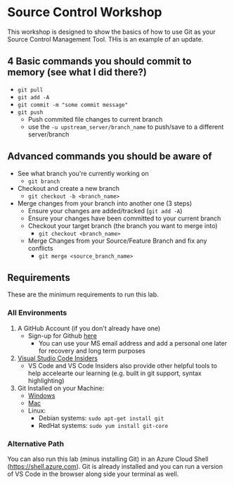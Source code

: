 # Source Control Workshop

This workshop is designed to show the basics of how to use Git as your Source Control Management Tool. THis is an example of an update.

## 4 Basic commands you should commit to memory (see what I did there?)
- ```git pull```
- ```git add -A```
- ```git commit -m "some commit message"```
- ```git push```
	- Push commited file changes to current branch
	- use the ```-u upstream_server/branch_name``` to push/save to a different server/branch

## Advanced commands you should be aware of
- See what branch you're currently working on
	- ```git branch```
- Checkout and create a new branch
	- ```git checkout -b <branch_name>```
- Merge changes from your branch into another one (3 steps)
	- Ensure your changes are added/tracked (```git add -A```) 
	- Ensure your changes have been committed to your current branch
	- Checkout your target branch (the branch you want to merge into)
		- ```git checkout <branch_name>```
	- Merge Changes from your Source/Feature Branch and fix any conflicts
		- ```git merge <source_branch_name>```

## Requirements

These are the minimum requirements to run this lab.

### All Environments
1. A GitHub Account (if you don't already have one)
    - Sign-up for Github [here](https://github.com/join?source=header-home)
		- You can use your MS email address and add a personal one later for recovery and long term purposes
1. [Visual Studio Code Insiders](https://code.visualstudio.com/insiders/)
    - VS Code and VS Code Insiders also provide other helpful tools to help accelearte our learning (e.g. built in git support, syntax highlighting)
1. Git Installed on your Machine:
	- [Windows](https://github.com/git-for-windows/git/releases/download/v2.22.0.windows.1/Git-2.22.0-32-bit.exe)
	- [Mac](https://sourceforge.net/projects/git-osx-installer/files/git-2.21.0-intel-universal-mavericks.dmg/download?use_mirror=autoselect)
	- Linux:
		- Debian systems: ```sudo apt-get install git```
		- RedHat systems: ```sudo yum install git-core```

### Alternative Path
You can also run this lab (minus installing Git) in an Azure Cloud Shell (https://shell.azure.com).  Git is already installed and you can run a version of VS Code in the browser along side your terminal as well.